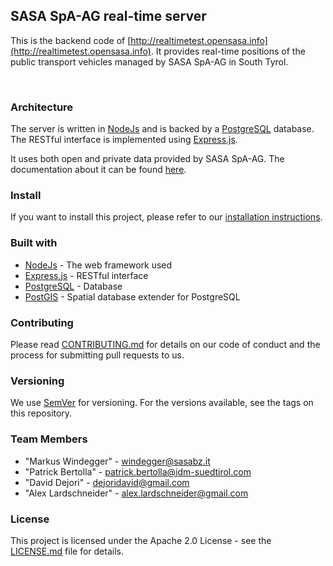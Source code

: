 ## SASA SpA-AG real-time server

This is the backend code of [http://realtimetest.opensasa.info](http://realtimetest.opensasa.info). 
It provides real-time positions of the public transport vehicles managed by SASA SpA-AG in South Tyrol. 

<br>

### Architecture

The server is written in [NodeJs](https://nodejs.org/) and is backed by a [PostgreSQL](https://www.postgresql.org) database.
The RESTful interface is implemented using [Express.js](https://expressjs.com).

It uses both open and private data provided by SASA SpA-AG. The documentation about it can be found [here](http://opensasa.info).

### Install

If you want to install this project, please refer to our [installation instructions](INSTALL.md).

### Built with

- [NodeJs](https://nodejs.org/) - The web framework used
- [Express.js](https://expressjs.com) - RESTful interface
- [PostgreSQL](https://www.postgresql.org) - Database
- [PostGIS](http://postgis.net) - Spatial database extender for PostgreSQL

### Contributing

Please read [CONTRIBUTING.md](CONTRIBUTING.md) for details on our code of conduct and the process for submitting pull requests to us.

### Versioning

We use [SemVer](http://semver.org) for versioning. For the versions available, see the tags on this repository.

### Team Members

- "Markus Windegger" - <windegger@sasabz.it>
- "Patrick Bertolla" - <patrick.bertolla@idm-suedtirol.com>
- "David Dejori" - <dejoridavid@gmail.com>
- "Alex Lardschneider" - <alex.lardschneider@gmail.com>

### License

This project is licensed under the Apache 2.0 License - see the [LICENSE.md](LICENSE.md) file for details.